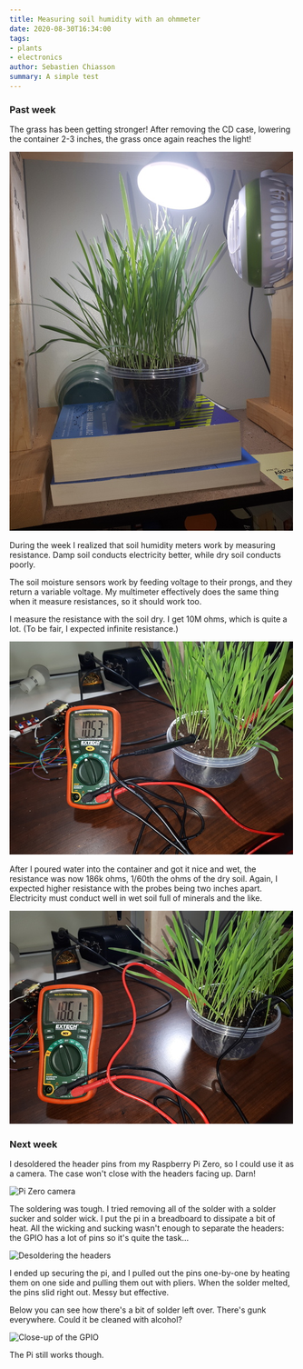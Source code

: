 ```yaml
---
title: Measuring soil humidity with an ohmmeter
date: 2020-08-30T16:34:00
tags:
- plants
- electronics
author: Sebastien Chiasson
summary: A simple test
---
```


### Past week

The grass has been getting stronger! After removing the CD case, lowering the container 2-3 inches, the grass once again reaches the light!

![Two weeks of growth](images/20200830_150702.jpg)

During the week I realized that soil humidity meters work by measuring resistance. Damp soil conducts electricity better, while dry soil conducts poorly.

The soil moisture sensors work by feeding voltage to their prongs, and they return a variable voltage. My multimeter effectively does the same thing when it measure resistances, so it should work too.

I measure the resistance with the soil dry. I get 10M ohms, which is quite a lot. (To be fair, I expected infinite resistance.)

![Dry soil resistance](images/20200827_084642.jpg)

After I poured water into the container and got it nice and wet, the resistance was now 186k ohms, 1/60th the ohms of the dry soil. Again, I expected higher resistance with the probes being two inches apart. Electricity must conduct well in wet soil full of minerals and the like.

![Dry soil resistance](images/20200827_084945.jpg)

### Next week

I desoldered the header pins from my Raspberry Pi Zero, so I could use it as a camera. The case won't close with the headers facing up. Darn!

![Pi Zero camera](images/20200830_161819.jpg)

The soldering was tough. I tried removing all of the solder with a solder sucker and solder wick. I put the pi in a breadboard to dissipate a bit of heat. All the wicking and sucking wasn't enough to separate the headers: the GPIO has a lot of pins so it's quite the task...

![Desoldering the headers](images/20200823_184219.jpg)

I ended up securing the pi, and I pulled out the pins one-by-one by heating them on one side and pulling them out with pliers. When the solder melted, the pins slid right out. Messy but effective.

Below you can see how there's a bit of solder left over. There's gunk everywhere. Could it be cleaned with alcohol?

![Close-up of the GPIO](images/vlcsnap-2020-08-30-16h22m23s591.png)

The Pi still works though.
